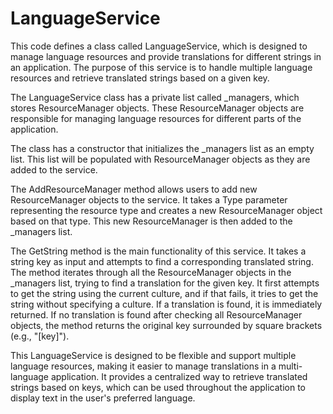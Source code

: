 # LanguageService

This code defines a class called LanguageService, which is designed to manage language resources and provide translations for different strings in an application. The purpose of this service is to handle multiple language resources and retrieve translated strings based on a given key.

The LanguageService class has a private list called _managers, which stores ResourceManager objects. These ResourceManager objects are responsible for managing language resources for different parts of the application.

The class has a constructor that initializes the _managers list as an empty list. This list will be populated with ResourceManager objects as they are added to the service.

The AddResourceManager method allows users to add new ResourceManager objects to the service. It takes a Type parameter representing the resource type and creates a new ResourceManager object based on that type. This new ResourceManager is then added to the _managers list.

The GetString method is the main functionality of this service. It takes a string key as input and attempts to find a corresponding translated string. The method iterates through all the ResourceManager objects in the _managers list, trying to find a translation for the given key. It first attempts to get the string using the current culture, and if that fails, it tries to get the string without specifying a culture. If a translation is found, it is immediately returned. If no translation is found after checking all ResourceManager objects, the method returns the original key surrounded by square brackets (e.g., "[key]").

This LanguageService is designed to be flexible and support multiple language resources, making it easier to manage translations in a multi-language application. It provides a centralized way to retrieve translated strings based on keys, which can be used throughout the application to display text in the user's preferred language.